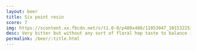 ```yaml
---
layout: beer
title: Six point resin
score: 7
img: https://scontent.xx.fbcdn.net/v/t1.0-0/p480x480/11053047_10153225354168745_5695677735113264681_n.jpg?oh=cd71578f3b26021d955c732454335906&oe=590A740B
desc: Very bitter but without any sort of floral hop taste to balance it out
permalink: /beer/:title.html
---
```


